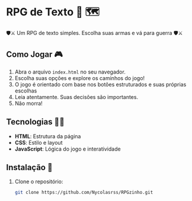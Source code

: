 # RPG de Texto 📜 🗺️

🛡️⚔️ Um RPG de texto simples. Escolha suas armas e vá para guerra 🛡️⚔️

## Como Jogar 🎮

1. Abra o arquivo `index.html` no seu navegador.
2. Escolha suas opções e explore os caminhos do jogo! 
3. O jogo é orientado com base nos botões estruturados e suas próprias escolhas
4. Leia atentamente. Suas decisões são importantes. 
5. Não morra!

## Tecnologias 👨‍💻

- **HTML**: Estrutura da página
- **CSS**: Estilo e layout
- **JavaScript**: Lógica do jogo e interatividade


## Instalação 🧩

1. Clone o repositório:
   ```bash
   git clone https://github.com/Nycolasrss/RPGzinho.git